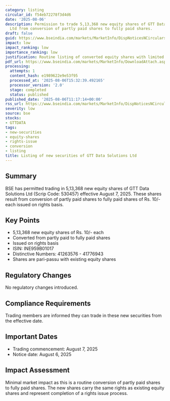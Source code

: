 ```yaml
---
category: listing
circular_id: f54eb72278f3d4d6
date: '2025-08-06'
description: Permission to trade 5,13,368 new equity shares of GTT Data Solutions
  Ltd from conversion of partly paid shares to fully paid shares.
draft: false
guid: https://www.bseindia.com/markets/MarketInfo/DispNoticesNCirculars.aspx?Noticeid={C91B4D72-2AD5-4EC5-A95F-0D00B51CD4FE}&noticeno=20250806-24&dt=08/06/2025&icount=24&totcount=57&flag=0
impact: low
impact_ranking: low
importance_ranking: low
justification: Routine listing of converted equity shares with limited market impact
pdf_url: https://www.bseindia.com/markets/MarketInfo/DownloadAttach.aspx?id=20250806-24&attachedId=
processing:
  attempts: 1
  content_hash: e1989622e9e53f95
  processed_at: '2025-08-06T15:32:39.492165'
  processor_version: '2.0'
  stage: completed
  status: published
published_date: '2025-08-06T11:17:14+00:00'
rss_url: https://www.bseindia.com/markets/MarketInfo/DispNoticesNCirculars.aspx?Noticeid={C91B4D72-2AD5-4EC5-A95F-0D00B51CD4FE}&noticeno=20250806-24&dt=08/06/2025&icount=24&totcount=57&flag=0
severity: low
source: bse
stocks:
- GTTDATA
tags:
- new-securities
- equity-shares
- rights-issue
- conversion
- listing
title: Listing of new securities of GTT Data Solutions Ltd
---
```


## Summary

BSE has permitted trading in 5,13,368 new equity shares of GTT Data Solutions Ltd (Scrip Code: 530457) effective August 7, 2025. These shares result from conversion of partly paid shares to fully paid shares of Rs. 10/- each issued on rights basis.

## Key Points

- 5,13,368 new equity shares of Rs. 10/- each
- Converted from partly paid to fully paid shares
- Issued on rights basis
- ISIN: INE959B01017
- Distinctive Numbers: 41263576 - 41776943
- Shares are pari-passu with existing equity shares

## Regulatory Changes

No regulatory changes introduced.

## Compliance Requirements

Trading members are informed they can trade in these new securities from the effective date.

## Important Dates

- Trading commencement: August 7, 2025
- Notice date: August 6, 2025

## Impact Assessment

Minimal market impact as this is a routine conversion of partly paid shares to fully paid shares. The new shares carry the same rights as existing equity shares and represent completion of a rights issue process.